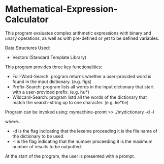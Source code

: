 # Mathematical-Expression-Calculator
This program evaluates complex arithmetic expressions with binary and unary operations, as well as with pre-defined or yet to be defined variables.  
  
Data Structures Used:
- Vectors (Standard Template Library)  
  
This program provides three key functionalities:  
- Full-Word-Search: program returns whether a user-provided word is found in the input dictionary. (e.g. figs)
- Prefix-Search: program lists all words in the input dictionary that start with a user-provided prefix. (e.g. hu*)
- Wildcard-Search: program listd all the words of the dictionary that match the search-string up to one character. (e.g. ke*tle)

Program can be invoked using: 
mymachine-promt >> ./mydictionary -d <dictionaryFile> -l <MaxNumOfWordsInOutput>  

where...
- -d is the flag indicating that the lexeme proceeding it is the file name of the dictionary to be used.
- -l is the flag indicating that the number proceeding it is the maximum number of results to be outputted.  
  
At the start of the program, the user is presented with a prompt.
